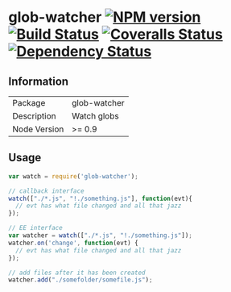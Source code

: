 # glob-watcher [![NPM version][npm-image]][npm-url] [![Build Status][travis-image]][travis-url] [![Coveralls Status][coveralls-image]][coveralls-url] [![Dependency Status][david-image]][david-url]

## Information

<table>
<tr> 
<td>Package</td><td>glob-watcher</td>
</tr>
<tr>
<td>Description</td>
<td>Watch globs</td>
</tr>
<tr>
<td>Node Version</td>
<td>>= 0.9</td>
</tr>
</table>

## Usage

```javascript
var watch = require('glob-watcher');

// callback interface
watch(["./*.js", "!./something.js"], function(evt){
  // evt has what file changed and all that jazz
});

// EE interface
var watcher = watch(["./*.js", "!./something.js"]);
watcher.on('change', function(evt) {
  // evt has what file changed and all that jazz
});

// add files after it has been created
watcher.add("./somefolder/somefile.js");
```


[npm-url]: https://npmjs.org/package/glob-watcher
[npm-image]: https://badge.fury.io/js/glob-watcher.png

[travis-url]: https://travis-ci.org/wearefractal/glob-watcher
[travis-image]: https://travis-ci.org/wearefractal/glob-watcher.png?branch=master

[coveralls-url]: https://coveralls.io/r/wearefractal/glob-watcher
[coveralls-image]: https://coveralls.io/repos/wearefractal/glob-watcher/badge.png

[depstat-url]: https://david-dm.org/wearefractal/glob-watcher
[depstat-image]: https://david-dm.org/wearefractal/glob-watcher.png

[david-url]: https://david-dm.org/wearefractal/glob-watcher
[david-image]: https://david-dm.org/wearefractal/glob-watcher.png?theme=shields.io
